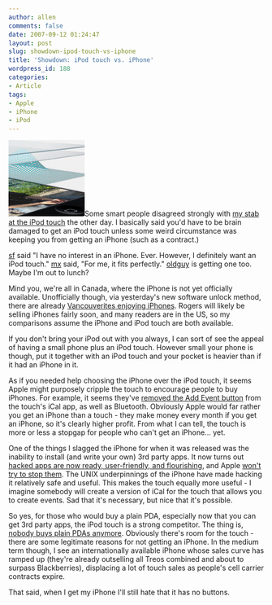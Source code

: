 ```yaml
---
author: allen
comments: false
date: 2007-09-12 01:24:47
layout: post
slug: showdown-ipod-touch-vs-iphone
title: 'Showdown: iPod touch vs. iPhone'
wordpress_id: 188
categories:
- Article
tags:
- Apple
- iPhone
- iPod
---
```


![Useless iPhone diagram snippet.](/images/wp-uploads/2007/09/iphone_layers.jpg)Some smart people disagreed strongly with [my stab at the iPod touch](http://www.alteringtime.com/log/archives/184) the other day. I basically said you'd have to be brain damaged to get an iPod touch unless some weird circumstance was keeping you from getting an iPhone (such as a contract.)

[sf](http://pyile.com/) said "I have no interest in an iPhone. Ever.  However, I definitely want an iPod touch." [mx](http://www.warpedvisions.org/) said, "For me, it fits perfectly." [oldguy](http://www.alteringtime.com/forum/profile.php?mode=viewprofile&u=48) is getting one too. Maybe I'm out to lunch?


Mind you, we're all in Canada, where the iPhone is not yet officially available. Unofficially though, via yesterday's new software unlock method, there are already [Vancouverites enjoying iPhones](http://mezzoblue.com/archives/2007/09/12/exporting_th/). Rogers will likely be selling iPhones fairly soon, and many readers are in the US, so my comparisons assume the iPhone and iPod touch are both available.  

If you don't bring your iPod out with you always, I can sort of see the appeal of having a small phone plus an iPod touch. However small your phone is though, put it together with an iPod touch and your pocket is heavier than if it had an iPhone in it.

As if you needed help choosing the iPhone over the iPod touch, it seems Apple might purposely cripple the touch to encourage people to buy iPhones. For example, it seems they've [removed the Add Event button](http://gizmodo.com/gadgets/breaking/apple-cripples-ipod-touch-eliminates-add-button-from-calendar-297994.php) from the touch's iCal app, as well as Bluetooth. Obviously Apple would far rather you get an iPhone than a touch - they make money every month if you get an iPhone, so it's clearly higher profit. From what I can tell, the touch is more or less a stopgap for people who can't get an iPhone... yet.

One of the things I slagged the iPhone for when it was released was the inability to install (and write your own) 3rd party apps. It now turns out [hacked apps are now ready, user-friendly, and flourishing](http://iphone.macworld.com/2007/09/iphone_hacking_kit_the_next_ge.php), and Apple [won't try to stop them](http://www.gearlog.com/2007/09/apples_joswiak_we_dont_hate_ip.php). The UNIX underpinnings of the iPhone have made hacking it relatively safe and useful. This makes the touch equally more useful - I imagine somebody will create a version of iCal for the touch that allows you to create events. Sad that it's necessary, but nice that it's possible.

So yes, for those who would buy a plain PDA, especially now that you can get 3rd party apps, the iPod touch is a strong competitor. The thing is, [nobody buys plain PDAs anymore](http://arstechnica.com/news.ars/post/20070813-pda-sales-drop-by-40-percent-in-a-single-year-vendors-bolt-for-exit.html). Obviously there's room for the touch - there are some legitimate reasons for not getting an iPhone. In the medium term though, I see an internationally available iPhone whose sales curve has ramped up (they're already outselling all Treos combined and about to surpass Blackberries), displacing a lot of touch sales as people's cell carrier contracts expire.

That said, when I get my iPhone I'll still hate that it has no buttons.

